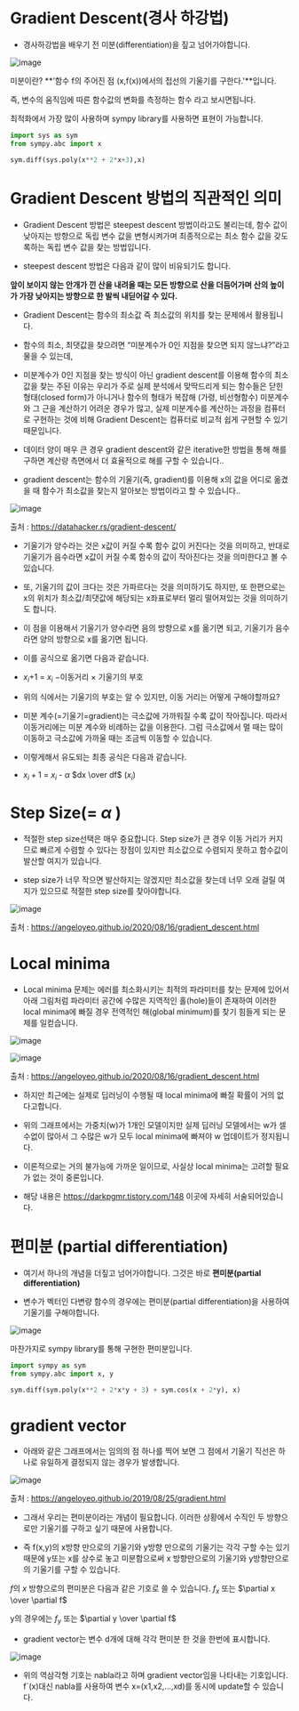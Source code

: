 # Gradient Descent(경사 하강법)

* 경사하강법을 배우기 전 미분(differentiation)을 짚고 넘어가야합니다.

![image](https://user-images.githubusercontent.com/44185037/211506599-c9e122c9-8279-4439-8174-cb53440b7f53.png)

미분이란? **'함수 f의 주어진 점 (x,f(x))에서의 접선의 기울기를 구한다.'**입니다.

즉, 변수의 움직임에 따른 함수값의 변화를 측정하는 함수 라고 보시면됩니다.

최적화에서 가장 많이 사용하며 sympy library를 사용하면 표현이 가능합니다.

```python
import sys as sym
from sympy.abc import x

sym.diff(sys.poly(x**2 + 2*x+3),x)
```
# Gradient Descent 방법의 직관적인 의미

* Gradient Descent 방법은 steepest descent 방법이라고도 불리는데, 함수 값이 낮아지는 방향으로 독립 변수 값을 변형시켜가며 최종적으로는 최소 함수 값을 갖도록하는 독립 변수 값을 찾는 방법입니다.

* steepest descent 방법은 다음과 같이 많이 비유되기도 합니다.

**앞이 보이지 않는 안개가 낀 산을 내려올 때는 모든 방향으로 산을 더듬어가며 산의 높이가 가장 낮아지는 방향으로 한 발씩 내딛어갈 수 있다.**

* Gradient Descent는 함수의 최소값 즉 최소값의 위치를 찾는 문제에서 활용됩니다. 

* 함수의 최소, 최댓값을 찾으려면 “미분계수가 0인 지점을 찾으면 되지 않느냐?”라고 물을 수 있는데,

* 미분계수가 0인 지점을 찾는 방식이 아닌 gradient descent를 이용해 함수의 최소값을 찾는 주된 이유는 우리가 주로 실제 분석에서 맞딱드리게 되는 함수들은 닫힌 형태(closed form)가 아니거나 함수의 형태가 복잡해 (가령, 비선형함수) 미분계수와 그 근을 계산하기 어려운 경우가 많고, 실제 미분계수를 계산하는 과정을 컴퓨터로 구현하는 것에 비해 Gradient Descent는 컴퓨터로 비교적 쉽게 구현할 수 있기 때문입니다.

* 데이터 양이 매우 큰 경우 gradient descent와 같은 iterative한 방법을 통해 해를 구하면 계산량 측면에서 더 효율적으로 해를 구할 수 있습니다..

* gradient descent는 함수의 기울기(즉, gradient)를 이용해 x의 값을 어디로 옮겼을 때 함수가 최소값을 찾는지 알아보는 방법이라고 할 수 있습니다..

![image](https://user-images.githubusercontent.com/44185037/211508080-256a0432-8e8c-4aea-94fa-93ad7c362b16.png)

출처 : https://datahacker.rs/gradient-descent/

* 기울기가 양수라는 것은 x값이 커질 수록 함수 값이 커진다는 것을 의미하고, 반대로 기울기가 음수라면 x값이 커질 수록 함수의 값이 작아진다는 것을 의미한다고 볼 수 있습니다.

* 또, 기울기의 값이 크다는 것은 가파르다는 것을 의미하기도 하지만, 또 한편으로는 x의 위치가 최소값/최댓값에 해당되는 x좌표로부터 멀리 떨어져있는 것을 의미하기도 합니다.

* 이 점을 이용해서 기울기가 양수라면 음의 방향으로 x를 옮기면 되고, 기울기가 음수라면 양의 방향으로 x를 옮기면 됩니다.

* 이를 공식으로 옮기면 다음과 같습니다.

* $x_i$+1 = $x_i$ −이동거리 $×$ 기울기의 부호

* 위의 식에서는 기울기의 부호는 알 수 있지만, 이동 거리는 어떻게 구해야할까요?

* 미분 계수(=기울기=gradient)는 극소값에 가까워질 수록 값이 작아집니다. 따라서 이동거리에는 미분 계수와 비례하는 값을 이용한다. 그럼 극소값에서 멀 때는 많이 이동하고 극소값에 가까울 때는 조금씩 이동할 수 있습니다.

* 이렇게해서 유도되는 최종 공식은 다음과 같습니다.

* $x_i+1$ = $x_i$ - $\alpha$ $dx \over df$ $(x_i)$

# Step Size(= $\alpha$ )

* 적절한 step size선택은 매우 중요합니다. Step size가 큰 경우 이동 거리가 커지므로 빠르게 수렴할 수 있다는 장점이 있지만 최소값으로 수렴되지 못하고 함수값이 발산할 여지가 있습니다.

* step size가 너무 작으면 발산하지는 않겠지만 최소값을 찾는데 너무 오래 걸릴 여지가 있으므로 적절한 step size를 찾아야합니다.

![image](https://user-images.githubusercontent.com/44185037/211530836-fbaa4966-84e6-4977-ae4e-182afea1b7fa.png)

출처 : https://angeloyeo.github.io/2020/08/16/gradient_descent.html

# Local minima

* Local minima 문제는 에러를 최소화시키는 최적의 파라미터를 찾는 문제에 있어서 아래 그림처럼 파라미터 공간에 수많은 지역적인 홀(hole)들이 존재하여 이러한 local minima에 빠질 경우 전역적인 해(global minimum)를 찾기 힘들게 되는 문제를 일컫습니다.

![image](https://user-images.githubusercontent.com/44185037/211531730-d59ed642-6cda-4b3b-82b2-a45e52e2cfc0.png)


![image](https://user-images.githubusercontent.com/44185037/211531151-c3f4bba4-0f1f-4667-9e49-23081595f9e5.png)

출처 : https://angeloyeo.github.io/2020/08/16/gradient_descent.html

* 하지만 최근에는 실제로 딥러닝이 수행될 때 local minima에 빠질 확률이 거의 없다고합니다.

* 위의 그래프에서는 가중치(w)가 1개인 모델이지만 실제 딥러닝 모델에서는 w가 셀 수없이 많아서 그 수많은 w가 모두 local minima에 빠져야 w 업데이트가 정지됩니다.

* 이론적으로는 거의 불가능에 가까운 일이므로, 사실상 local minima는 고려할 필요가 없는 것이 중론입니다.

* 해당 내용은 https://darkpgmr.tistory.com/148 이곳에 자세히 서술되어있습니다.

# 편미분 (partial differentiation)

* 여기서 하나의 개념을 더짚고 넘어가야합니다. 그것은 바로 **편미분(partial differentiation)**

* 변수가 벡터인 다변량 함수의 경우에는 편미분(partial differentiation)을 사용하여 기울기를 구해야합니다.

![image](https://user-images.githubusercontent.com/44185037/211511321-8797eb27-ee54-43e3-ab13-c0cc720f4b53.png)

마찬가지로 sympy library를 통해 구현한 편미분입니다.
```python
import sympy as sym 
from sympy.abc import x, y 

sym.diff(sym.poly(x**2 + 2*x*y + 3) + sym.cos(x + 2*y), x)
```

# gradient vector

* 아래와 같은 그래프에서는 임의의 점 하나를 찍어 보면 그 점에서 기울기 직선은 하나로 유일하게 결정되지 않는 경우가 발생합니다.

![image](https://user-images.githubusercontent.com/44185037/211549090-389622f0-55b9-4b1a-a2a5-3622374f672f.png)

출처 : https://angeloyeo.github.io/2019/08/25/gradient.html

* 그래서 우리는 편미분이라는 개념이 필요합니다. 이러한 상황에서 수직인 두 방향으로만 기울기를 구하고 싶기 때문에 사용합니다.

* 즉 f(x,y)의 x방향 만으로의 기울기와 y방향 만으로의 기울기는 각각 구할 수는 있기 때문에 y또는 x를 상수로 놓고 미분함으로써 x 방향만으로의 기울기와 y방향만으로의 기울기를 구할 수 있습니다.

$f$의 $x$ 방향으로의 편미분은 다음과 같은 기호로 쓸 수 있습니다. $f_x$ 또는 $\partial x \over \partial f$

y의 경우에는 $f_y$ 또는 $\partial y \over \partial f$

* gradient vector는 변수 d개에 대해 각각 편미분 한 것을 한번에 표시합니다.

![image](https://user-images.githubusercontent.com/44185037/211511870-26267158-92e8-4f69-b6ef-cf458ca18d92.png)

* 위의 역삼각형 기호는 nabla라고 하며 gradient vector임을 나타내는 기호입니다. f`(x)대신 nabla를 사용하여 변수 x=(x1,x2,...,xd)를 동시에 update할 수 있습니다.